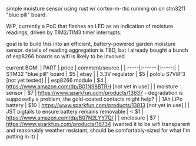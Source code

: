 simple moisture sensor using rust w/ cortex-m-rtic running on on stm32f1 "blue pill" board.

WIP, currently a PoC that flashes an LED as an indication of moisture readings, driven by TIM2/TIM3 timer interrupts.

goal is to build this into an efficient, battery-powered garden moisture sensor. details of reading aggregation is TBD, but I already bought a bunch of esp8266 boards so wifi is likely to be involved.


current BOM:
| PART | price | comment/source |
| -----|:------:|:-----:|
| STM32 "blue pill" board | $5 | ebay |
| 3.3V regulator | $5 | pololu S7V8F3 [not yet tested] |
| esp8266 module | $4 | https://www.amazon.com/dp/B01N98BTRH [not yet in use]  |
| moisture sensor | $7 | https://www.sparkfun.com/products/13637 - degradation is supposedly a problem, the gold-coated contacts might help? |
| 1Ah LiPo battery | $10 | https://www.sparkfun.com/products/13813 [not yet in use] |
| JST pigtails to ensure battery remains removable | < $1 | https://www.amazon.com/dp/B07N2LYY7Q/ |
| enclosure | $7 | https://www.sparkfun.com/products/16734 (wanted it to be wifi transparent and reasonably weather resistant, should be comfortably-sized for what I'm putting in it) |
